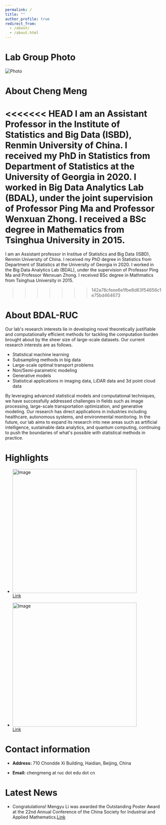 ```yaml
---
permalink: /
title: ""
author_profile: true
redirect_from: 
  - /about/
  - /about.html
---
```


Lab Group Photo
======
![Photo](../files/实验室合照.jpg)

About Cheng Meng
======
<<<<<<< HEAD
I am an Assistant Professor in the Institute of Statistics and Big Data (ISBD), Renmin University of China. I received my PhD in Statistics from Department of Statistics at the University of Georgia in 2020. I worked in Big Data Analytics Lab (BDAL), under the joint supervision of Professor Ping Ma and Professor Wenxuan Zhong. I received a BSc degree in Mathematics from Tsinghua University in 2015.
=======
I am an Assistant professor in Institue of Statistics and Big Data (ISBD), Renmin University of China. I received my PhD degree in Statistics from Department of Statistics at the University of Georgia in 2020. I worked in the Big Data Analytics Lab (BDAL), under the supervision of Professor Ping Ma and Professor Wenxuan Zhong. I received BSc degree in Mathmatics from Tsinghua University in 2015.
>>>>>>> 142a78cfeee6e1fbe8d63f54656c1e75bd464673

About BDAL-RUC
======
Our lab's research interests lie in developing novel theoretically justifiable and computationally efficient methods for tackling the computation burden brought about by the sheer size of large-scale datasets. Our current research interests are as follows.

- Statistical machine learning
- Subsampling methods in big data
- Large-scale optimal transport problems
- Non/Semi-parametric modeling
- Generative models
- Statistical applications in imaging data, LiDAR data and 3d point cloud data

By leveraging advanced statistical models and computational techniques, we have successfully addressed challenges in fields such as image processing, large-scale transportation optimization, and generative modeling. Our research has direct applications in industries including healthcare, autonomous systems, and environmental monitoring. In the future, our lab aims to expand its research into new areas such as artificial intelligence, sustainable data analytics, and quantum computing, continuing to push the boundaries of what's possible with statistical methods in practice.

Highlights
=====

-  <img src="https://cheng-bdal.github.io//images/赛道.jpg" alt="Image" width="400"><br>
  [Link](https://mp.weixin.qq.com/s/jtmVn6od7OL0Z7EPplROpQ)

-  <img src="https://cheng-bdal.github.io//images/新生讲话.jpg" alt="Image" width="400"><br>
  [Link](https://mp.weixin.qq.com/s/bSx9Vl2pe-LEdYZdeyDGRQ)
  


Contact information
======
- **Address:** 710 Chondde Xi Building, Haidian, Beijing, China

- **Email:** chengmeng at ruc dot edu dot cn

Latest News
=====

- Congratulations! Mengyu Li was awarded the Outstanding Poster Award at the 22nd Annual Conference of the China Society for Industrial and Applied Mathematics.[Link](https://mp.weixin.qq.com/s/ffKNLItqx5vv-P0r3Yd2QQ)
